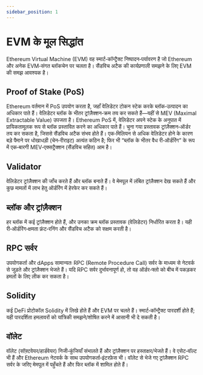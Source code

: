 ```yaml
---
sidebar_position: 1
---
```


# EVM के मूल सिद्धांत

Ethereum Virtual Machine (EVM) वह स्मार्ट‑कॉन्ट्रैक्ट निष्पादन‑पर्यावरण है जो Ethereum और अनेक EVM‑संगत ब्लॉकचेन पर चलता है। सैंडविच अटैक की कार्यप्रणाली समझने के लिए EVM की समझ आवश्यक है।

## Proof of Stake (PoS)
Ethereum वर्तमान में PoS उपयोग करता है, जहाँ वेलिडेटर टोकन स्टेक करके ब्लॉक‑उत्पादन का अधिकार पाते हैं। वेलिडेटर ब्लॉक के भीतर ट्रांज़ैक्शन‑क्रम तय कर सकते हैं—यहीं से MEV (Maximal Extractable Value) उपजता है।
Ethereum PoS में, वेलिडेटर अपने स्टेक के अनुपात में प्रायिकतामूलक रूप से ब्लॉक प्रस्तावित करने का अधिकार पाते हैं। चुना गया प्रस्तावक ट्रांज़ैक्शन‑ऑर्डर तय कर सकता है, जिससे सैंडविच अटैक संभव होते हैं। एक‑मिलियन से अधिक वेलिडेटर होने के कारण बड़े पैमाने पर धोखाधड़ी (चेन‑रीराइट) अत्यंत कठिन है; फिर भी “ब्लॉक के भीतर वैध री‑ऑर्डरिंग” के रूप में एक‑बारगी MEV‑एक्सट्रैक्शन (सैंडविच सहित) आम है।

## Validator
वेलिडेटर ट्रांज़ैक्शन की जाँच करते हैं और ब्लॉक बनाते हैं। वे मेमपूल में लंबित ट्रांज़ैक्शन देख सकते हैं और कुछ मामलों में लाभ हेतु ऑर्डरिंग में हेरफेर कर सकते हैं।

## ब्लॉक और ट्रांज़ैक्शन
हर ब्लॉक में कई ट्रांज़ैक्शन होते हैं, और उनका क्रम ब्लॉक प्रस्तावक (वेलिडेटर) निर्धारित करता है। यही री‑ऑर्डरिंग‑क्षमता फ्रंट‑रनिंग और सैंडविच अटैक को सक्षम करती है।

## RPC सर्वर
उपयोगकर्ता और dApps सामान्यतः RPC (Remote Procedure Call) सर्वर के माध्यम से नेटवर्क से जुड़ते और ट्रांज़ैक्शन भेजते हैं। यदि RPC सर्वर दुर्भावनापूर्ण हो, तो वह ऑर्डर‑फ्लो को बीच में पकड़कर हमलों के लिए लीक कर सकता है।

## Solidity
कई DeFi प्रोटोकॉल Solidity में लिखे होते हैं और EVM पर चलते हैं। स्मार्ट‑कॉन्ट्रैक्ट पारदर्शी होते हैं; यही पारदर्शिता हमलावरों को यांत्रिकी समझने/शोषित करने में आसानी भी दे सकती है।

## वॉलेट
वॉलेट (सॉफ़्टवेयर/हार्डवेयर) निजी‑कुंजियाँ संभालते हैं और ट्रांज़ैक्शन पर हस्ताक्षर/भेजते हैं। वे एसेट‑वॉल्ट भी हैं और Ethereum नेटवर्क के साथ उपयोगकर्ता‑इंटरफ़ेस भी। वॉलेट से भेजे गए ट्रांज़ैक्शन RPC सर्वर के जरिए मेमपूल में पहुँचते हैं और फिर ब्लॉक में शामिल होते हैं।
